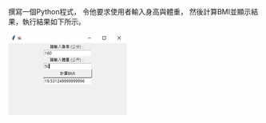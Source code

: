 撰寫一個Python程式，
令他要求使用者輸入身高與體重，
然後計算BMI並顯示結果，執行結果如下所示。

![image](https://github.com/gjlmotea/PracticePython/blob/master/ch17/02/IMAGE.png)

